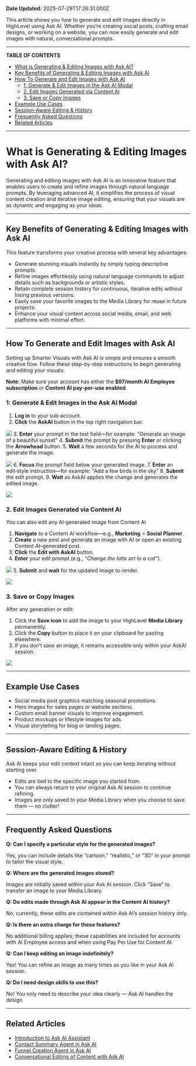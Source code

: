 **Date Updated:** 2025-07-29T17:26:31.000Z

This article shows you how to generate and edit images directly in HighLevel using Ask AI. Whether you’re creating social posts, crafting email designs, or working on a website, you can now easily generate and edit images with natural, conversational prompts.

---

**TABLE OF CONTENTS**

* [What is Generating & Editing Images with Ask AI? ](#What-is-Generating-&-Editing-Images-with-Ask-AI?%C2%A0)[](#Key-Benefits-of-Generating-&-Editing-Images-with-Ask-AI)
* [Key Benefits of Generating & Editing Images with Ask AI](#Key-Benefits-of-Generating-&-Editing-Images-with-Ask-AI)[](#How-To-Generate-and-Edit-Images-with-Ask-AI%C2%A0)
* [How To Generate and Edit Images with Ask AI ](#How-To-Generate-and-Edit-Images-with-Ask-AI%C2%A0)[](#1%3A-Generate-&-Edit-Images-in-the-Ask-AI-Modal)  
   * [1: Generate & Edit Images in the Ask AI Modal](#1%3A-Generate-&-Edit-Images-in-the-Ask-AI-Modal)[](#2.-Edit-Images-Generated-via-Content-AI)  
   * [2\. Edit Images Generated via Content AI](#2.-Edit-Images-Generated-via-Content-AI)[](#3.-Save-or-Copy-Images)  
   * [3\. Save or Copy Images](#3.-Save-or-Copy-Images)[](#Example-Use-Cases)
* [Example Use Cases](#Example-Use-Cases)[](#Session-Aware-Editing-&-History)
* [Session-Aware Editing & History](#Session-Aware-Editing-&-History)[](#Frequently-Asked-Questions)
* [Frequently Asked Questions](#Frequently-Asked-Questions)[](#Related-Articles)
* [Related Articles](#Related-Articles)

---

# **What is Generating & Editing Images with Ask AI?** 

  
Generating and editing images with Ask AI is an innovative feature that enables users to create and refine images through natural language prompts. By leveraging advanced AI, it simplifies the process of visual content creation and iterative image editing, ensuring that your visuals are as dynamic and engaging as your ideas.

---

## **Key Benefits of Generating & Editing Images with Ask AI**

  
This feature transforms your creative process with several key advantages:

  
* Generate stunning visuals instantly by simply typing descriptive prompts.
* Refine images effortlessly using natural language commands to adjust details such as backgrounds or artistic styles.
* Retain complete session history for continuous, iterative edits without losing previous versions.
* Easily save your favorite images to the Media Library for reuse in future projects.
* Enhance your visual content across social media, email, and web platforms with minimal effort.

---

## **How To Generate and Edit Images with Ask AI** 

  
Setting up Smarter Visuals with Ask AI is simple and ensures a smooth creative flow. Follow these step-by-step instructions to begin generating and editing your visuals:

  
**Note:** Make sure your account has either the **$97/month AI Employee subscription** or **Content AI pay‑per‑use enabled**.  

###   

### **1: Generate & Edit Images in the Ask AI Modal**

  
1. **Log in** to your sub‑account.
2. **Click** the **AskAI** button in the top right navigation bar.  
    
![](https://jumpshare.com/share/DUzy0cZ7xjFNglrUdD9J+/Screen+Shot+2025-07-29+at+4.11.51+PM.png)
3. **Enter** your prompt in the text field—for example: "Generate an image of a beautiful sunset"
4. **Submit** the prompt by pressing **Enter** or clicking the **Arrowhead** button.
5. **Wait** a few seconds for the AI to process and generate the image.  
    
![](https://jumpshare.com/share/IbMocB6PRhYVwFMQyioa+/Screen+Shot+2025-07-29+at+4.14.02+PM.png)
6. **Focus** the prompt field below your generated image.
7. **Enter** an edit‑style instruction—for example: "Add a few birds in the sky"
8. **Submit** the edit prompt.
9. **Wait** as AskAI applies the change and generates the edited image.  
    
![](https://jumpshare.com/share/XEQKHwrmQVOHjzivpfqf+/Screen+Shot+2025-07-29+at+4.18.59+PM.png)

### **2\. Edit Images Generated via Content AI**

  
You can also edit any AI‑generated image from Content AI  
  
1. **Navigate** to a Content AI workflow—e.g., **Marketing** \> **Social Planner**.
2. **Create** a new post and generate an image with AI or open an existing Content AI–generated post.
3. **Click** the **Edit with AskAI** button.
4. **Enter** your edit prompt (e.g., _“Change the latte art to a cat”_).  
    
![](https://jumpshare.com/share/fmqeP9CRAfyacEdGCznF+/GIF+Recording+2025-07-29+at+4.30.50+PM.gif)
5. **Submit** and **wait** for the updated image to render.  
    
![](https://jumpshare.com/share/3deAXQzSYklRBjzw0dPK+/Screen+Shot+2025-07-29+at+4.35.01+PM.png)

### **3\. Save or Copy Images**

  
After any generation or edit:  
  
1. Click the **Save icon** to add the image to your HighLevel **Media Library** permanently.
2. Click the **Copy** button to place it on your clipboard for pasting elsewhere.
3. If you don’t save an image, it remains accessible only within your AskAI session.  
    
![](https://jumpshare.com/share/hrfvB7q49oTSPdsJQgqe+/Screen+Shot+2025-07-29+at+4.42.54+PM.png)

---

## **Example Use Cases**

  
* Social media post graphics matching seasonal promotions.
* Hero images for sales pages or website sections.
* Custom email banner visuals to improve engagement.
* Product mockups or lifestyle images for ads.
* Visual storytelling for blog or landing pages.

---

## **Session-Aware Editing & History**

  
Ask AI keeps your edit context intact so you can keep iterating without starting over.

  
* Edits are tied to the specific image you started from.
* You can always return to your original Ask AI session to continue refining.
* Images are only saved to your Media Library when you choose to save them — no clutter!

---

## **Frequently Asked Questions**

  
**Q: Can I specify a particular style for the generated images?**

Yes, you can include details like “cartoon,” “realistic,” or “3D” in your prompt to tailor the visual style.

  
**Q: Where are the generated images stored?**

Images are initially saved within your Ask AI session. Click “Save” to transfer an image to your Media Library.

  
**Q: Do edits made through Ask AI appear in the Content AI history?**

No, currently, these edits are contained within Ask AI’s session history only.

  
**Q: Is there an extra charge for these features?**

No additional billing applies; these capabilities are included for accounts with AI Employee access and when using Pay Per Use for Content AI.

  
**Q: Can I keep editing an image indefinitely?**

Yes! You can refine an image as many times as you like in your Ask AI session.

  
**Q: Do I need design skills to use this?**

No! You only need to describe your idea clearly — Ask AI handles the design.

---

## **Related Articles**

  
* [Introduction to Ask AI Assistant](https://help.gohighlevel.com/en/support/solutions/articles/155000005327)
* [Contact Summary Agent in Ask AI](https://help.gohighlevel.com/en/support/solutions/articles/155000005484)
* [Funnel Creation Agent in Ask AI](https://help.gohighlevel.com/en/support/solutions/articles/155000005521)
* [Conversational Editing of Content with Ask AI](https://help.gohighlevel.com/en/support/solutions/articles/155000005765)